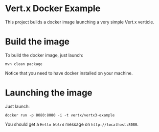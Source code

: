 # Vert.x Docker Example

This project builds a docker image launching a very simple Vert.x verticle.
 
# Build the image

To build the docker image, just launch:

`mvn clean package`

Notice that you need to have docker installed on your machine.

# Launching the image

Just launch:
 
`docker run -p 8080:8080 -i -t vertx/vertx3-example`

You should get a `Hello Wolrd` message on `http://localhost:8080`.